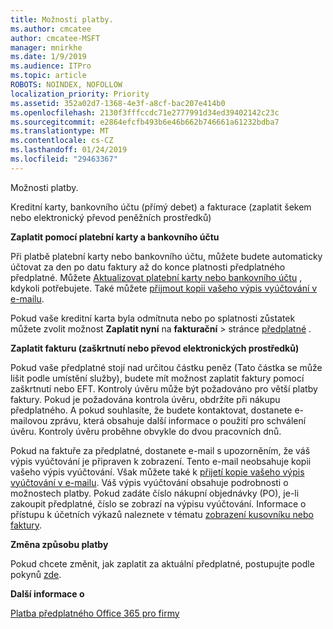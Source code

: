 ```yaml
---
title: Možnosti platby.
ms.author: cmcatee
author: cmcatee-MSFT
manager: mnirkhe
ms.date: 1/9/2019
ms.audience: ITPro
ms.topic: article
ROBOTS: NOINDEX, NOFOLLOW
localization_priority: Priority
ms.assetid: 352a02d7-1368-4e3f-a8cf-bac207e414b0
ms.openlocfilehash: 2130f3fffccdc71e2777991d34ed39402142c23c
ms.sourcegitcommit: e2864efcfb493b6e46b662b746661a61232bdba7
ms.translationtype: MT
ms.contentlocale: cs-CZ
ms.lasthandoff: 01/24/2019
ms.locfileid: "29463367"
---
```

 Možnosti platby.
  
Kreditní karty, bankovního účtu (přímý debet) a fakturace (zaplatit šekem nebo elektronický převod peněžních prostředků)
  
 **Zaplatit pomocí platební karty a bankovního účtu**
  
Při platbě platební karty nebo bankovního účtu, můžete budete automaticky účtovat za den po datu faktury až do konce platnosti předplatného předplatné. Můžete [Aktualizovat platební karty nebo bankovního účtu](https://docs.microsoft.com/en-us/office365/admin/subscriptions-and-billing/add-update-or-remove-credit-card-or-bank-account?view=o365-worldwide) , kdykoli potřebujete. Také můžete [přijmout kopii vašeho výpis vyúčtování v e-mailu](https://docs.microsoft.com/en-us/office365/admin/subscriptions-and-billing/pay-for-your-subscription?view=o365-worldwide#receive-a-copy-of-your-billing-statement-in-email).
  
Pokud vaše kreditní karta byla odmítnuta nebo po splatnosti zůstatek můžete zvolit možnost **Zaplatit nyní** na **fakturační** \> stránce [předplatné](https://portal.office.com/adminportal/home#/subscriptions) . 
  
 **Zaplatit fakturu (zaškrtnutí nebo převod elektronických prostředků)**
  
Pokud vaše předplatné stojí nad určitou částku peněz (Tato částka se může lišit podle umístění služby), budete mít možnost zaplatit faktury pomocí zaškrtnutí nebo EFT. Kontroly úvěru může být požadováno pro větší platby faktury. Pokud je požadována kontrola úvěru, obdržíte při nákupu předplatného. A pokud souhlasíte, že budete kontaktovat, dostanete e-mailovou zprávu, která obsahuje další informace o použití pro schválení úvěru. Kontroly úvěru proběhne obvykle do dvou pracovních dnů.
  
Pokud na faktuře za předplatné, dostanete e-mail s upozorněním, že váš výpis vyúčtování je připraven k zobrazení. Tento e-mail neobsahuje kopii vašeho výpis vyúčtování. Však můžete také k [přijetí kopie vašeho výpis vyúčtování v e-mailu](https://docs.microsoft.com/en-us/office365/admin/subscriptions-and-billing/pay-for-your-subscription?view=o365-worldwide#receive-a-copy-of-your-billing-statement-in-email). Váš výpis vyúčtování obsahuje podrobnosti o možnostech platby. Pokud zadáte číslo nákupní objednávky (PO), je-li zakoupit předplatné, číslo se zobrazí na výpisu vyúčtování. Informace o přístupu k účetních výkazů naleznete v tématu [zobrazení kusovníku nebo faktury](https://docs.microsoft.com/en-us/office365/admin/subscriptions-and-billing/view-your-bill-or-invoice?view=o365-worldwide).
  
 **Změna způsobu platby**
  
Pokud chcete změnit, jak zaplatit za aktuální předplatné, postupujte podle pokynů [zde](https://docs.microsoft.com/en-us/office365/admin/subscriptions-and-billing/change-payment-method?view=o365-worldwide).
  
 **Další informace o**
  
[Platba předplatného Office 365 pro firmy](https://docs.microsoft.com/en-us/office365/admin/subscriptions-and-billing/pay-for-your-subscription?view=o365-worldwide)
  

